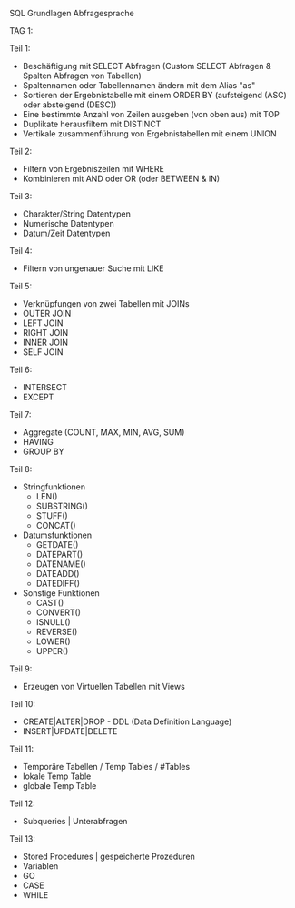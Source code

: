 SQL Grundlagen Abfragesprache

TAG 1:

Teil 1:
- Beschäftigung mit SELECT Abfragen (Custom SELECT Abfragen & Spalten Abfragen von Tabellen)
- Spaltennamen oder Tabellennamen ändern mit dem Alias "as"
- Sortieren der Ergebnistabelle mit einem ORDER BY (aufsteigend (ASC) oder absteigend (DESC))
- Eine bestimmte Anzahl von Zeilen ausgeben (von oben aus) mit TOP
- Duplikate herausfiltern mit DISTINCT
- Vertikale zusammenführung von Ergebnistabellen mit einem UNION

Teil 2:
- Filtern von Ergebniszeilen mit WHERE
- Kombinieren mit AND oder OR (oder BETWEEN & IN)

Teil 3:
- Charakter/String Datentypen
- Numerische Datentypen
- Datum/Zeit Datentypen

Teil 4:
- Filtern von ungenauer Suche mit LIKE

Teil 5:
- Verknüpfungen von zwei Tabellen mit JOINs
- OUTER JOIN
- LEFT JOIN
- RIGHT JOIN
- INNER JOIN
- SELF JOIN

Teil 6:
- INTERSECT
- EXCEPT

Teil 7:
- Aggregate (COUNT, MAX, MIN, AVG, SUM)
- HAVING
- GROUP BY

Teil 8:
- Stringfunktionen
  - LEN()
  - SUBSTRING()
  - STUFF()
  - CONCAT()
- Datumsfunktionen
  - GETDATE()
  - DATEPART()
  - DATENAME()
  - DATEADD()
  - DATEDIFF()
- Sonstige Funktionen
  - CAST()
  - CONVERT()
  - ISNULL()
  - REVERSE()
  - LOWER()
  - UPPER()

Teil 9:
- Erzeugen von Virtuellen Tabellen mit Views

Teil 10:
- CREATE|ALTER|DROP - DDL (Data Definition Language)
- INSERT|UPDATE|DELETE

Teil 11:
- Temporäre Tabellen / Temp Tables / #Tables
- lokale Temp Table
- globale Temp Table

Teil 12:
- Subqueries | Unterabfragen

Teil 13: 
- Stored Procedures | gespeicherte Prozeduren
- Variablen
- GO
- CASE
- WHILE

